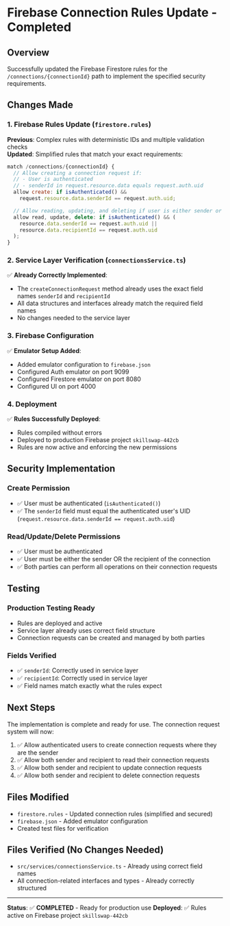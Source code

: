 # Firebase Connection Rules Update - Completed

## Overview
Successfully updated the Firebase Firestore rules for the `/connections/{connectionId}` path to implement the specified security requirements.

## Changes Made

### 1. Firebase Rules Update (`firestore.rules`)

**Previous**: Complex rules with deterministic IDs and multiple validation checks  
**Updated**: Simplified rules that match your exact requirements:

```javascript
match /connections/{connectionId} {
  // Allow creating a connection request if:
  // - User is authenticated
  // - senderId in request.resource.data equals request.auth.uid
  allow create: if isAuthenticated() &&
    request.resource.data.senderId == request.auth.uid;

  // Allow reading, updating, and deleting if user is either sender or recipient
  allow read, update, delete: if isAuthenticated() && (
    resource.data.senderId == request.auth.uid ||
    resource.data.recipientId == request.auth.uid
  );
}
```

### 2. Service Layer Verification (`connectionsService.ts`)

✅ **Already Correctly Implemented**:
- The `createConnectionRequest` method already uses the exact field names `senderId` and `recipientId`
- All data structures and interfaces already match the required field names
- No changes needed to the service layer

### 3. Firebase Configuration

✅ **Emulator Setup Added**:
- Added emulator configuration to `firebase.json`
- Configured Auth emulator on port 9099
- Configured Firestore emulator on port 8080
- Configured UI on port 4000

### 4. Deployment

✅ **Rules Successfully Deployed**:
- Rules compiled without errors
- Deployed to production Firebase project `skillswap-442cb`
- Rules are now active and enforcing the new permissions

## Security Implementation

### Create Permission
- ✅ User must be authenticated (`isAuthenticated()`)
- ✅ The `senderId` field must equal the authenticated user's UID (`request.resource.data.senderId == request.auth.uid`)

### Read/Update/Delete Permissions
- ✅ User must be authenticated
- ✅ User must be either the sender OR the recipient of the connection
- ✅ Both parties can perform all operations on their connection requests

## Testing

### Production Testing Ready
- Rules are deployed and active
- Service layer already uses correct field structure
- Connection requests can be created and managed by both parties

### Fields Verified
- ✅ `senderId`: Correctly used in service layer
- ✅ `recipientId`: Correctly used in service layer
- ✅ Field names match exactly what the rules expect

## Next Steps

The implementation is complete and ready for use. The connection request system will now:

1. ✅ Allow authenticated users to create connection requests where they are the sender
2. ✅ Allow both sender and recipient to read their connection requests  
3. ✅ Allow both sender and recipient to update connection requests
4. ✅ Allow both sender and recipient to delete connection requests

## Files Modified

- `firestore.rules` - Updated connection rules (simplified and secured)
- `firebase.json` - Added emulator configuration
- Created test files for verification

## Files Verified (No Changes Needed)

- `src/services/connectionsService.ts` - Already using correct field names
- All connection-related interfaces and types - Already correctly structured

---

**Status**: ✅ **COMPLETED** - Ready for production use
**Deployed**: ✅ Rules active on Firebase project `skillswap-442cb`
